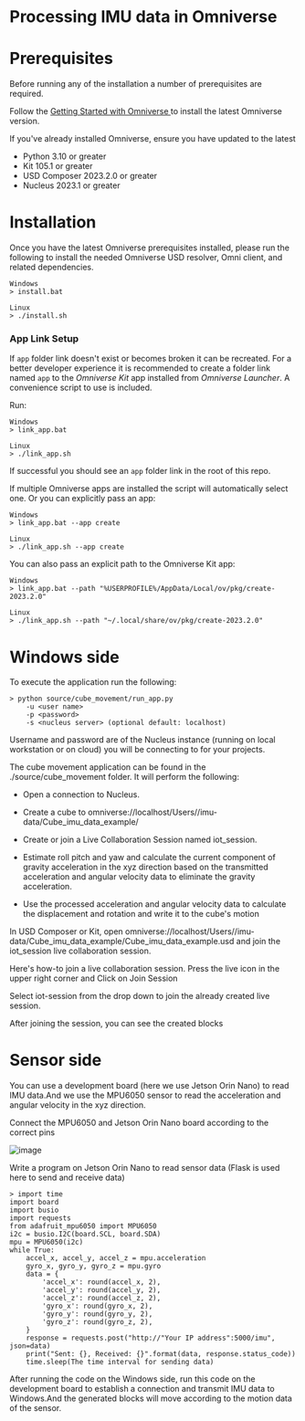 # Processing IMU data in Omniverse


# Prerequisites
Before running any of the installation a number of prerequisites are required.

Follow the [Getting Started with Omniverse ](https://www.nvidia.com/en-us/omniverse/download/) to install the latest Omniverse version.

If you've already installed Omniverse, ensure you have updated to the latest

* Python 3.10 or greater
* Kit 105.1 or greater
* USD Composer 2023.2.0 or greater
* Nucleus 2023.1 or greater


# Installation

Once you have the latest Omniverse prerequisites installed, please run the following to install the needed Omniverse USD resolver, Omni client, and related dependencies.

```
Windows
> install.bat
```
```
Linux
> ./install.sh
```


### App Link Setup

If `app` folder link doesn't exist or becomes broken it can be recreated. For a better developer experience it is recommended to create a folder link named `app` to the *Omniverse Kit* app installed from *Omniverse Launcher*. A convenience script to use is included.

Run:

```
Windows
> link_app.bat
```
```
Linux
> ./link_app.sh
```


If successful you should see an `app` folder link in the root of this repo.

If multiple Omniverse apps are installed the script will automatically select one. Or you can explicitly pass an app:

```
Windows
> link_app.bat --app create
```
```
Linux
> ./link_app.sh --app create
```

You can also pass an explicit path to the Omniverse Kit app:

```
Windows
> link_app.bat --path "%USERPROFILE%/AppData/Local/ov/pkg/create-2023.2.0"
```
```
Linux
> ./link_app.sh --path "~/.local/share/ov/pkg/create-2023.2.0"
```

# Windows side

To execute the application run the following:
```
> python source/cube_movement/run_app.py
    -u <user name>
    -p <password>
    -s <nucleus server> (optional default: localhost)
```

Username and password are of the Nucleus instance (running on local workstation or on cloud) you will be connecting to for your projects.

The cube movement application can be found in the ./source/cube_movement folder. It will perform the following:


   + Open a connection to Nucleus.

   + Create a cube to omniverse://localhost/Users/<Username>/imu-data/Cube_imu_data_example/

   + Create or join a Live Collaboration Session named iot_session.

   + Estimate roll pitch and yaw and calculate the current component of gravity acceleration in the xyz direction based on the transmitted acceleration and angular velocity data to eliminate the gravity acceleration.

   + Use the processed acceleration and angular velocity data to calculate the displacement and rotation and write it to the cube's motion




   
In USD Composer or Kit, open omniverse://localhost/Users/<Username>/imu-data/Cube_imu_data_example/Cube_imu_data_example.usd and join the iot_session live collaboration session.

Here's how-to join a live collaboration session. Press the live icon in the upper right corner and Click on Join Session

Select iot-session from the drop down to join the already created live session.

After joining the session, you can see the created blocks


# Sensor side

You can use a development board (here we use Jetson Orin Nano) to read IMU data.And we use the MPU6050 sensor to read the acceleration and angular velocity in the xyz direction.

Connect the MPU6050 and Jetson Orin Nano board according to the correct pins

![image](https://github.com/user-attachments/assets/079c2bf2-65d2-4f66-9c8a-aaac86aaba69)


Write a program on Jetson Orin Nano to read sensor data (Flask is used here to send and receive data)
```
> import time
import board
import busio
import requests
from adafruit_mpu6050 import MPU6050
i2c = busio.I2C(board.SCL, board.SDA)
mpu = MPU6050(i2c)
while True:
    accel_x, accel_y, accel_z = mpu.acceleration
    gyro_x, gyro_y, gyro_z = mpu.gyro
    data = {
        'accel_x': round(accel_x, 2),
        'accel_y': round(accel_y, 2),
        'accel_z': round(accel_z, 2),
        'gyro_x': round(gyro_x, 2),
        'gyro_y': round(gyro_y, 2),
        'gyro_z': round(gyro_z, 2),
    }
    response = requests.post("http://"Your IP address":5000/imu", json=data)
    print("Sent: {}, Received: {}".format(data, response.status_code))
    time.sleep(The time interval for sending data)
```

After running the code on the Windows side, run this code on the development board to establish a connection and transmit IMU data to Windows.And the generated blocks will move according to the motion data of the sensor.




